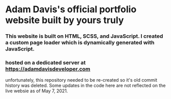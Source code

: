 # Adam Davis's official portfolio website built by yours truly
### This website is built on HTML, SCSS, and JavaScript. I created a custom page loader which is dynamically generated with JavaScript.
### hosted on a dedicated server at https://adamdavisdeveloper.com
unfortunately, this repository needed to be re-created so it's old commit history was deleted. Some updates in the code here are not reflected on the live websie as of May 7, 2021.
